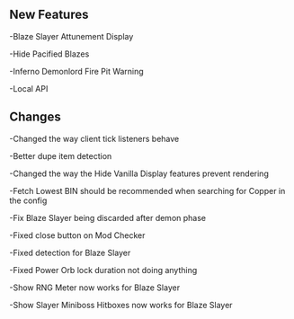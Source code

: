 New Features
-------------------------------------------------------------------------------------------------------------------------------------------------------------------------

-Blaze Slayer Attunement Display

-Hide Pacified Blazes

-Inferno Demonlord Fire Pit Warning

-Local API

Changes
-------------------------------------------------------------------------------------------------------------------------------------------------------------------------

-Changed the way client tick listeners behave

-Better dupe item detection

-Changed the way the Hide Vanilla Display features prevent rendering

-Fetch Lowest BIN should be recommended when searching for Copper in the config

-Fix Blaze Slayer being discarded after demon phase

-Fixed close button on Mod Checker

-Fixed detection for Blaze Slayer

-Fixed Power Orb lock duration not doing anything

-Show RNG Meter now works for Blaze Slayer

-Show Slayer Miniboss Hitboxes now works for Blaze Slayer

